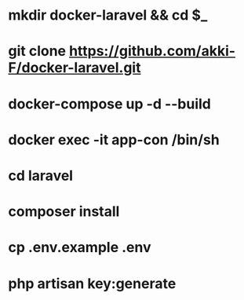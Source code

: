 # mkdir docker-laravel && cd $_
# git clone https://github.com/akki-F/docker-laravel.git
# docker-compose up -d --build
# docker exec -it app-con /bin/sh
# cd laravel
# composer install
# cp .env.example .env
# php artisan key:generate